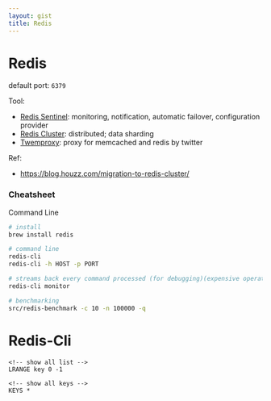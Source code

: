 ```yaml
---
layout: gist
title: Redis
---
```


# Redis

default port: `6379`

Tool:
- [Redis Sentinel](https://redis.io/topics/sentinel): monitoring, notification, automatic failover, configuration provider
- [Redis Cluster](https://redis.io/topics/cluster-tutorial): distributed; data sharding
- [Twemproxy](https://github.com/twitter/twemproxy): proxy for memcached and redis by twitter


Ref: 
- <https://blog.houzz.com/migration-to-redis-cluster/>


### Cheatsheet

Command Line
```bash
# install 
brew install redis

# command line 
redis-cli
redis-cli -h HOST -p PORT

# streams back every command processed (for debugging)(expensive operation)
redis-cli monitor

# benchmarking
src/redis-benchmark -c 10 -n 100000 -q
```

# Redis-Cli

```
<!-- show all list -->
LRANGE key 0 -1  

<!-- show all keys -->
KEYS *
```



